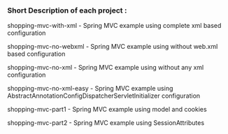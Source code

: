 ### Short Description of each project :

shopping-mvc-with-xml - Spring MVC example using complete xml based configuration

shopping-mvc-no-webxml - Spring MVC example using without web.xml based configuration

shopping-mvc-no-xml - Spring MVC example using without any xml configuration

shopping-mvc-no-xml-easy - Spring MVC example using AbstractAnnotationConfigDispatcherServletInitializer configuration

shopping-mvc-part1 - Spring MVC example using model and cookies

shopping-mvc-part2 - Spring MVC example using SessionAttributes
